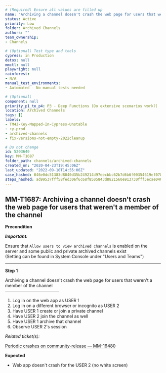 ```yaml
---
# (Required) Ensure all values are filled up
name: "Archiving a channel doesn't crash the web page for users that weren't a member of the channel"
status: Active
priority: Low
folder: Archived Channels
authors: ""
team_ownership: 
- Channels

# (Optional) Test type and tools
cypress: in Production
detox: null
mmctl: null
playwright: null
rainforest: 
- N/A
manual_test_environments: 
- Automated - No manual tests needed

# (Optional)
component: null
priority_p1_to_p4: P3 - Deep Functions (Do extensive scenarios work?)
location: Archived Channels
tags: []
labels: 
- TM4J-Key-Mapped-In-Cypress-Unstable
- cy-prod
- archived-channels
- fix-versions-not-empty-2022cleanup

# Do not change
id: 5203640
key: MM-T1687
folder_path: channels/archived-channels
created_on: "2020-04-23T19:45:06Z"
last_updated: "2022-09-10T14:55:06Z"
case_hashed: 046e0dc51383d8040d35b249214d97eecbbc62b7d6b6f00354619ef07810496d425ad7779e394f6032b8aade99077630
steps_hashed: ad99537fff58fed306f6c68f8505843d8821560e913730fff5ecae0406f9780e5094fb6cc2d4a47796ac42a99f1d58a1
---
```


## MM-T1687: Archiving a channel doesn't crash the web page for users that weren't a member of the channel

**Precondition**

_**Important:**_

Ensure that `Allow users to view archived channels` is enabled on the server and some public and private archived channels exist\
(Setting can be found in System Console under "Users and Teams")

---

**Step 1**

Archiving a channel doesn't crash the web page for users that weren't a member of the channel\
–––––––––––––––––––––––––

1. Log in on the web app as USER 1
2. Log in on a different browser or incognito as USER 2
3. Have USER 1 create or join a private channel
4. Have USER 2 join the channel as well
5. Have USER 1 archive that channel
6. Observe USER 2's session

_Related ticket(s):_

[Periodic crashes on community-release — MM-16480](https://mattermost.atlassian.net/browse/MM-16480)

**Expected**

- Web app doesn't crash for the USER 2 (no white screen)
